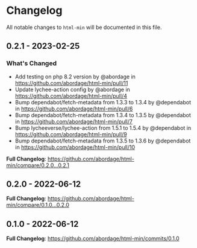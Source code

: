 # Changelog

All notable changes to `html-min` will be documented in this file.

## 0.2.1 - 2023-02-25

### What's Changed

- Add testing on php 8.2 version by @abordage in https://github.com/abordage/html-min/pull/11
- Update lychee-action config by @abordage in https://github.com/abordage/html-min/pull/4
- Bump dependabot/fetch-metadata from 1.3.3 to 1.3.4 by @dependabot in https://github.com/abordage/html-min/pull/6
- Bump dependabot/fetch-metadata from 1.3.4 to 1.3.5 by @dependabot in https://github.com/abordage/html-min/pull/7
- Bump lycheeverse/lychee-action from 1.5.1 to 1.5.4 by @dependabot in https://github.com/abordage/html-min/pull/9
- Bump dependabot/fetch-metadata from 1.3.5 to 1.3.6 by @dependabot in https://github.com/abordage/html-min/pull/10

**Full Changelog**: https://github.com/abordage/html-min/compare/0.2.0...0.2.1

## 0.2.0 - 2022-06-12

**Full Changelog**: https://github.com/abordage/html-min/compare/0.1.0...0.2.0

## 0.1.0 - 2022-06-12

**Full Changelog**: https://github.com/abordage/html-min/commits/0.1.0
